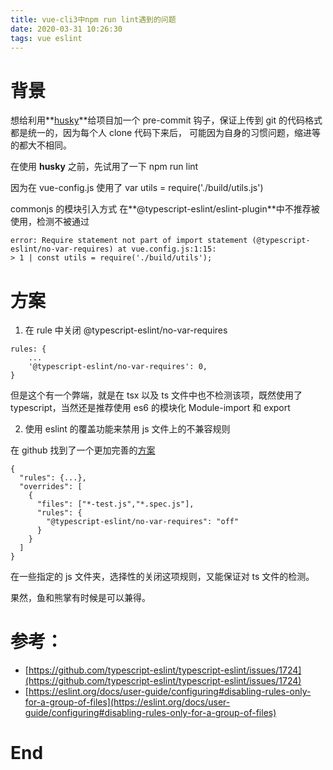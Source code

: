 ```yaml
---
title: vue-cli3中npm run lint遇到的问题
date: 2020-03-31 10:26:30
tags: vue eslint
---
```


# 背景

想给利用**[husky](https://github.com/typicode/husky)**给项目加一个 pre-commit 钩子，保证上传到 git 的代码格式都是统一的，因为每个人 clone 代码下来后，
可能因为自身的习惯问题，缩进等的都大不相同。

在使用 **husky** 之前，先试用了一下 npm run lint

因为在 vue-config.js 使用了 var utils = require('./build/utils.js')

commonjs 的模块引入方式 在**@typescript-eslint/eslint-plugin**中不推荐被使用，检测不被通过

```
error: Require statement not part of import statement (@typescript-eslint/no-var-requires) at vue.config.js:1:15:
> 1 | const utils = require('./build/utils');
```

# 方案

1. 在 rule 中关闭 @typescript-eslint/no-var-requires

```
rules: {
    ...
    '@typescript-eslint/no-var-requires': 0,
}
```

但是这个有一个弊端，就是在 tsx 以及 ts 文件中也不检测该项，既然使用了 typescript，当然还是推荐使用 es6 的模块化 Module-import 和 export

2. 使用 eslint 的覆盖功能来禁用 js 文件上的不兼容规则

在 github 找到了一个更加完善的[方案](https://github.com/typescript-eslint/typescript-eslint/issues/1724)

```
{
  "rules": {...},
  "overrides": [
    {
      "files": ["*-test.js","*.spec.js"],
      "rules": {
        "@typescript-eslint/no-var-requires": "off"
      }
    }
  ]
}
```

在一些指定的 js 文件夹，选择性的关闭这项规则，又能保证对 ts 文件的检测。

果然，鱼和熊掌有时候是可以兼得。

# 参考：

- [https://github.com/typescript-eslint/typescript-eslint/issues/1724](https://github.com/typescript-eslint/typescript-eslint/issues/1724)
- [https://eslint.org/docs/user-guide/configuring#disabling-rules-only-for-a-group-of-files](https://eslint.org/docs/user-guide/configuring#disabling-rules-only-for-a-group-of-files)

# End
